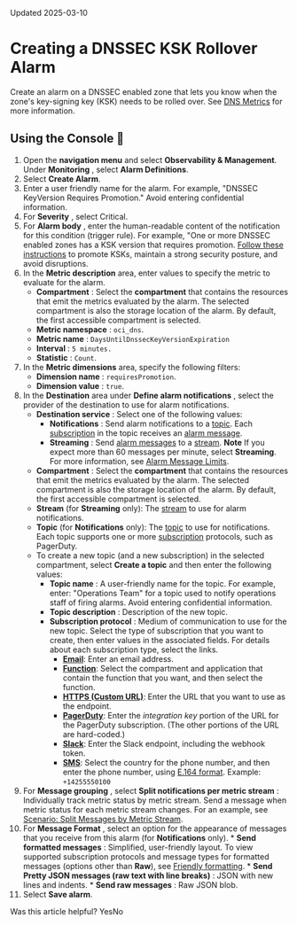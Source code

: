 Updated 2025-03-10
# Creating a DNSSEC KSK Rollover Alarm
Create an alarm on a DNSSEC enabled zone that lets you know when the zone's key-signing key (KSK) needs to be rolled over.
See [DNS Metrics](https://docs.oracle.com/en-us/iaas/Content/DNS/Reference/dnsmetrics.htm#dns_metrics "Learn about the metrics emitted by the metric namespace oci_dns \(the DNS service\).") for more information.
## Using the Console 🔗 
  1. Open the **navigation menu** and select **Observability & Management**. Under **Monitoring** , select **Alarm Definitions**. 
  2. Select **Create Alarm**. 
  3. Enter a user friendly name for the alarm. For example, "DNSSEC KeyVersion Requires Promotion." Avoid entering confidential information.
  4. For **Severity** , select Critical.
  5. For **Alarm body** , enter the human-readable content of the notification for this condition (trigger rule). For example, "One or more DNSSEC enabled zones has a KSK version that requires promotion. [Follow these instructions](https://docs.oracle.com/en-us/iaas/Content/DNS/Tasks/dnssec-rollover-ksk.htm#enter-topic-id "DNSSEC key-signing keys \(KSKs\) require annual rollover and key promotion.") to promote KSKs, maintain a strong security posture, and avoid disruptions.
  6. In the **Metric description** area, enter values to specify the metric to evaluate for the alarm.
     * **Compartment** : Select the **compartment** that contains the resources that emit the metrics evaluated by the alarm. The selected compartment is also the storage location of the alarm. By default, the first accessible compartment is selected.
     * **Metric namespace** : `oci_dns`.
     * **Metric name** : `DaysUntilDnssecKeyVersionExpiration`
     * **Interval** : `5 minutes.`
     * **Statistic** : `Count`.
  7. In the **Metric dimensions** area, specify the following filters:
     * **Dimension name** : `requiresPromotion`.
     * **Dimension value** : `true`.
  8. In the **Destination** area under **Define alarm notifications** , select the provider of the destination to use for alarm notifications.
     * **Destination service** : Select one of the following values:
       * **Notifications** : Send alarm notifications to a [topic](https://docs.oracle.com/iaas/Content/Notification/Concepts/notificationoverview.htm#concepts__topicdefinition). Each [subscription](https://docs.oracle.com/iaas/Content/Notification/Concepts/notificationoverview.htm#concepts__subscriptiondefinition) in the topic receives an [alarm message](https://docs.oracle.com/iaas/Content/Monitoring/alarm-message-examples.htm).
       * **Streaming** : Send [alarm messages](https://docs.oracle.com/iaas/Content/Monitoring/alarm-message-examples.htm) to a [stream](https://docs.oracle.com/iaas/Content/Streaming/Concepts/streamingoverview.htm#concepts).
**Note** If you expect more than 60 messages per minute, select **Streaming**. For more information, see [Alarm Message Limits](https://docs.oracle.com/iaas/Content/Monitoring/Concepts/monitoringoverview.htm#limits-alarm-messages).
     * **Compartment** : Select the **compartment** that contains the resources that emit the metrics evaluated by the alarm. The selected compartment is also the storage location of the alarm. By default, the first accessible compartment is selected.
     * **Stream** (for **Streaming** only): The [stream](https://docs.oracle.com/iaas/Content/Streaming/Concepts/streamingoverview.htm#howstreamingworks) to use for alarm notifications.
     * **Topic** (for **Notifications** only): The [topic](https://docs.oracle.com/iaas/Content/Notification/Concepts/notificationoverview.htm#concepts__topicdefinition) to use for notifications. Each topic supports one or more [subscription](https://docs.oracle.com/iaas/Content/Notification/Concepts/notificationoverview.htm#concepts__subscriptiondefinition) protocols, such as PagerDuty.
     * To create a new topic (and a new subscription) in the selected compartment, select **Create a topic** and then enter the following values:
       * **Topic name** : A user-friendly name for the topic. For example, enter: "Operations Team" for a topic used to notify operations staff of firing alarms. Avoid entering confidential information.
       * **Topic description** : Description of the new topic.
       * **Subscription protocol** : Medium of communication to use for the new topic. Select the type of subscription that you want to create, then enter values in the associated fields. For details about each subscription type, select the links.
         * [**Email**](https://docs.oracle.com/iaas/Content/Notification/Tasks/create-subscription-email.htm): Enter an email address.
         * [**Function**](https://docs.oracle.com/iaas/Content/Notification/Tasks/create-subscription-function.htm): Select the compartment and application that contain the function that you want, and then select the function.
         * [**HTTPS (Custom URL)**](https://docs.oracle.com/iaas/Content/Notification/Tasks/create-subscription-https.htm): Enter the URL that you want to use as the endpoint.
         * [**PagerDuty**](https://docs.oracle.com/iaas/Content/Notification/Tasks/create-subscription-pagerduty.htm): Enter the _integration key_ portion of the URL for the PagerDuty subscription. (The other portions of the URL are hard-coded.)
         * [**Slack**](https://docs.oracle.com/iaas/Content/Notification/Tasks/create-subscription-slack.htm): Enter the Slack endpoint, including the webhook token.
         * [**SMS**](https://docs.oracle.com/iaas/Content/Notification/Tasks/create-subscription-sms.htm): Select the country for the phone number, and then enter the phone number, using [E.164 format](https://www.itu.int/rec/T-REC-E.164/en). Example: `+14255550100`
  9. For **Message grouping** , select **Split notifications per metric stream** : Individually track metric status by metric stream. Send a message when metric status for each metric stream changes. For an example, see [Scenario: Split Messages by Metric Stream](https://docs.oracle.com/iaas/Content/Monitoring/Tasks/split-messages.htm).
  10. For **Message Format** , select an option for the appearance of messages that you receive from this alarm (for **Notifications** only).
     * **Send formatted messages** : Simplified, user-friendly layout. To view supported subscription protocols and message types for formatted messages (options other than **Raw**), see [Friendly formatting](https://docs.oracle.com/iaas/Content/Notification/Concepts/notificationoverview.htm#concepts__friendly-formatting).
     * **Send Pretty JSON messages (raw text with line breaks)** : JSON with new lines and indents.
     * **Send raw messages** : Raw JSON blob.
  11. Select **Save alarm**.


Was this article helpful?
YesNo


